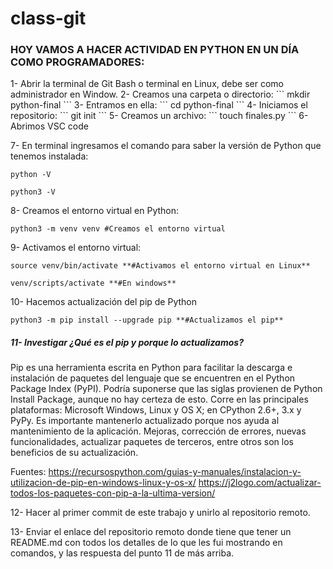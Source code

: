 # class-git

### HOY VAMOS A HACER ACTIVIDAD EN PYTHON EN UN DÍA COMO PROGRAMADORES:
<p>

</p>
1- Abrir la terminal de Git Bash o terminal en Linux, debe ser como administrador en Window.
2- Creamos una carpeta o directorio: 
```
mkdir python-final
```
3- Entramos en ella: 
```
cd python-final
```
4- Iniciamos el repositorio:
```
git init
```
5- Creamos un archivo:
```
touch finales.py
```
6- Abrimos VSC code 

7- En terminal ingresamos el comando para saber la versión de Python que tenemos instalada:
```
python -V

python3 -V
```
8- Creamos el entorno virtual en Python:
```
python3 -m venv venv #Creamos el entorno virtual
```
9- Activamos el entorno virtual:
```
source venv/bin/activate **#Activamos el entorno virtual en Linux**
```
```
venv/scripts/activate **#En windows**
```
10- Hacemos actualización del pip de Python
```
python3 -m pip install --upgrade pip **#Actualizamos el pip**
```
##### 11- Investigar ¿Qué es el pip y porque lo actualizamos?

Pip es una herramienta escrita en Python para facilitar la descarga e instalación de paquetes del lenguaje que se encuentren en el Python Package Index (PyPI). Podría suponerse que las siglas provienen de Python Install Package, aunque no hay certeza de esto. Corre en las principales plataformas: Microsoft Windows, Linux y OS X; en CPython 2.6+, 3.x y PyPy. Es importante mantenerlo actualizado porque nos ayuda al mantenimiento de la aplicación. Mejoras, corrección de errores, nuevas funcionalidades, actualizar paquetes de terceros, entre otros son los beneficios de su actualización. 

Fuentes: https://recursospython.com/guias-y-manuales/instalacion-y-utilizacion-de-pip-en-windows-linux-y-os-x/
https://j2logo.com/actualizar-todos-los-paquetes-con-pip-a-la-ultima-version/

12- Hacer al primer commit de este trabajo y unirlo al repositorio remoto.

13- Enviar el enlace del repositorio remoto donde tiene que tener un README.md con todos los detalles de lo que les fui mostrando en comandos, y las respuesta del punto 11 de más arriba.